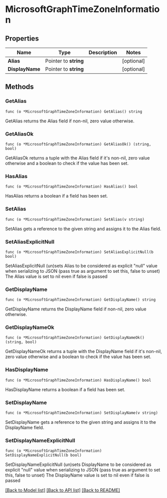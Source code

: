 # MicrosoftGraphTimeZoneInformation

## Properties

Name | Type | Description | Notes
------------ | ------------- | ------------- | -------------
**Alias** | Pointer to **string** |  | [optional] 
**DisplayName** | Pointer to **string** |  | [optional] 

## Methods

### GetAlias

`func (o *MicrosoftGraphTimeZoneInformation) GetAlias() string`

GetAlias returns the Alias field if non-nil, zero value otherwise.

### GetAliasOk

`func (o *MicrosoftGraphTimeZoneInformation) GetAliasOk() (string, bool)`

GetAliasOk returns a tuple with the Alias field if it's non-nil, zero value otherwise
and a boolean to check if the value has been set.

### HasAlias

`func (o *MicrosoftGraphTimeZoneInformation) HasAlias() bool`

HasAlias returns a boolean if a field has been set.

### SetAlias

`func (o *MicrosoftGraphTimeZoneInformation) SetAlias(v string)`

SetAlias gets a reference to the given string and assigns it to the Alias field.

### SetAliasExplicitNull

`func (o *MicrosoftGraphTimeZoneInformation) SetAliasExplicitNull(b bool)`

SetAliasExplicitNull (un)sets Alias to be considered as explicit "null" value
when serializing to JSON (pass true as argument to set this, false to unset)
The Alias value is set to nil even if false is passed
### GetDisplayName

`func (o *MicrosoftGraphTimeZoneInformation) GetDisplayName() string`

GetDisplayName returns the DisplayName field if non-nil, zero value otherwise.

### GetDisplayNameOk

`func (o *MicrosoftGraphTimeZoneInformation) GetDisplayNameOk() (string, bool)`

GetDisplayNameOk returns a tuple with the DisplayName field if it's non-nil, zero value otherwise
and a boolean to check if the value has been set.

### HasDisplayName

`func (o *MicrosoftGraphTimeZoneInformation) HasDisplayName() bool`

HasDisplayName returns a boolean if a field has been set.

### SetDisplayName

`func (o *MicrosoftGraphTimeZoneInformation) SetDisplayName(v string)`

SetDisplayName gets a reference to the given string and assigns it to the DisplayName field.

### SetDisplayNameExplicitNull

`func (o *MicrosoftGraphTimeZoneInformation) SetDisplayNameExplicitNull(b bool)`

SetDisplayNameExplicitNull (un)sets DisplayName to be considered as explicit "null" value
when serializing to JSON (pass true as argument to set this, false to unset)
The DisplayName value is set to nil even if false is passed

[[Back to Model list]](../README.md#documentation-for-models) [[Back to API list]](../README.md#documentation-for-api-endpoints) [[Back to README]](../README.md)



